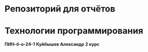 # Репозиторий для отчётов
# Технологии программирования

**ПИН-б-о-24-1**
**Куйбышев Александр**
**2 курс**

